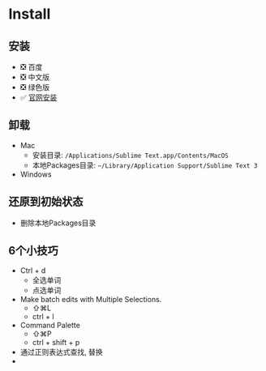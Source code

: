 # Install

## 安装
- ❎ 百度
- ❎ 中文版
- ❎ 绿色版
- ✅ [官网安装](http://www.sublimetext.com)

## 卸载
- Mac
    - 安装目录: `/Applications/Sublime Text.app/Contents/MacOS`
    - 本地Packages目录: `~/Library/Application Support/Sublime Text 3`
- Windows

## 还原到初始状态
- 删除本地Packages目录

## 6个小技巧
- Ctrl + d
    - 全选单词
    - 点选单词
- Make batch edits with Multiple Selections.
    - ⇧⌘L
    - ctrl + l
- Command Palette
    - ⇧⌘P
    - ctrl + shift + p
- 通过正则表达式查找, 替换
- 

